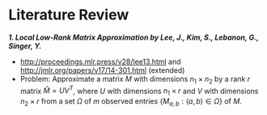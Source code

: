 # Literature Review

***1. Local Low-Rank Matrix Approximation by Lee, J., Kim, S., Lebanon, G., Singer, Y.***   

*  http://proceedings.mlr.press/v28/lee13.html and http://jmlr.org/papers/v17/14-301.html (extended)
* Problem: Approximate a matrix $M$ with dimensions $n_1 \times n_2$ by a rank $r$ matrix $\hat{M} = U V^T$, where
$U$ with dimensions $n_1 \times r$ and $V$ with dimensions $n_2 \times r$ from a set $\Omega$ of $m$ observed entries 
$\{M_{a, b} : (a, b) \in \Omega \}$ of $M$.